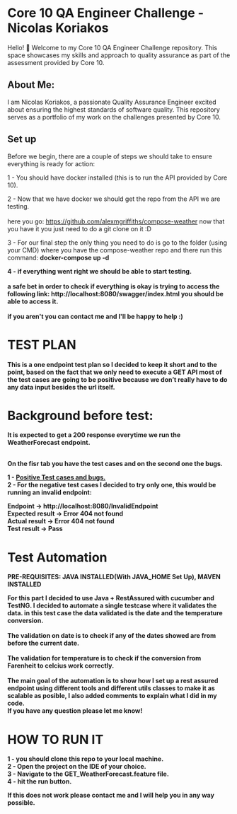 # Core 10 QA Engineer Challenge - Nicolas Koriakos

Hello! 👋 Welcome to my Core 10 QA Engineer Challenge repository. This space showcases my skills and approach to quality assurance as part of the assessment provided by Core 10.

## About Me:

I am Nicolas Koriakos, a passionate Quality Assurance Engineer excited about ensuring the highest standards of software quality. This repository serves as a portfolio of my work on the challenges presented by Core 10.


## Set up

Before we begin, there are a couple of steps we should take to ensure everything is ready for action:

1 - You should have docker installed (this is to run the API provided by Core 10).

2 - Now that we have docker we should get the repo from the API we are testing.<br><br>
here you go: https://github.com/alexmgriffiths/compose-weather  now that you have it you just need to do a git clone on it :D

3 - For our final step the only thing you need to do is go to the folder (using your CMD) where you have the compose-weather repo and there run this command: <b> docker-compose up -d <b>

4 - if everything went right we should be able to start testing. <br><br>
a safe bet in order to check if everything is okay is trying to access the following link: http://localhost:8080/swagger/index.html you should be able to access it. <br><br>
if you aren't you can contact me and I'll be happy to help :)

# TEST PLAN

This is a one endpoint test plan so I decided to keep it short and to the point, based on the fact that we only need to execute a GET API most of the test cases are going to be positive because we don’t really have to do any data input besides the url itself.

# Background before test: 
It is expected to get a 200 response everytime we run the WeatherForecast endpoint.

<br>
On the fisr tab you have the test cases and on the second one the bugs.

 1 - <a href="https://docs.google.com/spreadsheets/d/1NO5AxRx33iBmbPRH-ndFqp2hico77aRNwyJrw28p6tU/edit#gid=0" target="_blank">Positive Test cases and bugs.</a> <br>
 2 - For the negative test cases I decided to try only one, this would be running an invalid endpoint: <br>

Endpoint -> http://localhost:8080/InvalidEndpoint <br>
Expected result -> Error 404 not found <br>
Actual result -> Error 404 not found <br>
Test result -> Pass <br>

# Test Automation

PRE-REQUISITES: JAVA INSTALLED(With JAVA_HOME Set Up), MAVEN INSTALLED

For this part I decided to use Java + RestAssured with cucumber and TestNG.
I decided to automate a single testcase where it validates the data. in this test case the data validated is the date and the temperature conversion.<br><br>
The validation on date is to check if any of the dates showed are from before the current date.<br><br>
The validation for temperature is to check if the conversion from Farenheit to celcius work correctly.<br><br>
The main goal of the automation is to show how I set up a rest assured endpoint using different tools and different utils classes to make it as scalable as posible, I also added comments to explain what I did in my code.<br>
If you have any question please let me know!

# HOW TO RUN IT

1 - you should clone this repo to your local machine. <br>
2 - Open the project on the IDE of your choice. <br>
3 - Navigate to the GET_WeatherForecast.feature file. <br>
4 - hit the run button. <br>

If this does not work please contact me and I will help you in any way possible.


